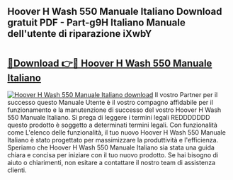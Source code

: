 ## Hoover H Wash 550 Manuale Italiano Download gratuit PDF - Part-g9H Italiano Manuale dell'utente di riparazione iXwbY

# <h2><a href="http://dff426k.blite.top/?on=Hoover+H+Wash+550+Manuale+Italiano">🔗Download 👉🔴 Hoover H Wash 550 Manuale Italiano</a></h2>

[![Hoover H Wash 550 Manuale Italiano download](https://i.imgur.com/lujVjoI.png)](http://dff426k.blite.top/?on=Hoover+H+Wash+550+Manuale+Italiano)
Il vostro Partner per il successo questo Manuale Utente è il vostro compagno affidabile per il funzionamento e la manutenzione di successo del vostro Hoover H Wash 550 Manuale Italiano. Si prega di leggere i termini legali REDDDDDDD questo prodotto è soggetto a determinati termini legali. Con funzionalità come L'elenco delle funzionalità, il tuo nuovo Hoover H Wash 550 Manuale Italiano è stato progettato per massimizzare la produttività e l'efficienza. Speriamo che Hoover H Wash 550 Manuale Italiano sia stata una guida chiara e concisa per iniziare con il tuo nuovo prodotto. Se hai bisogno di aiuto o chiarimenti, non esitare a contattare il nostro team di assistenza clienti.
